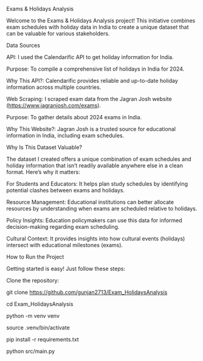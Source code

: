 Exams & Holidays Analysis

Welcome to the Exams & Holidays Analysis project! This initiative combines exam schedules with holiday data in India to create a unique dataset that can be valuable for various stakeholders.

Data Sources

API: I used the Calendarific API to get holiday information for India.

   Purpose: To compile a comprehensive list of holidays in India for 2024.

   Why This API?: Calendarific provides reliable and up-to-date holiday information across multiple countries.

Web Scraping: I scraped exam data from the Jagran Josh website (https://www.jagranjosh.com/exams).

   Purpose: To gather details about 2024 exams in India.

   Why This Website?: Jagran Josh is a trusted source for educational information in India, including exam schedules.

Why Is This Dataset Valuable?

The dataset I created offers a unique combination of exam schedules and holiday information that isn’t readily available anywhere else in a clean format. Here’s why it matters:

For Students and Educators: It helps plan study schedules by identifying potential clashes between exams and holidays.

Resource Management: Educational institutions can better allocate resources by understanding when exams are scheduled relative to holidays.

Policy Insights: Education policymakers can use this data for informed decision-making regarding exam scheduling.

Cultural Context: It provides insights into how cultural events (holidays) intersect with educational milestones (exams).

How to Run the Project

Getting started is easy! Just follow these steps:

 Clone the repository:
   
   git clone https://github.com/gunjan2713/Exam_HolidaysAnalysis

   cd Exam_HolidaysAnalysis

   python -m venv venv

   source .venv/bin/activate

   pip install -r requirements.txt

   python src/main.py
